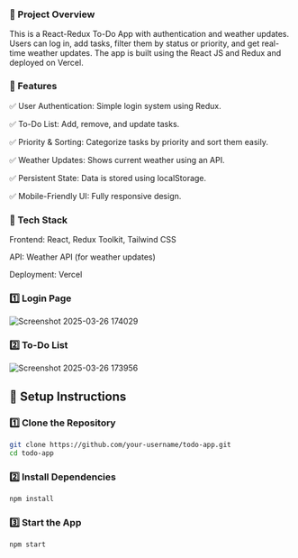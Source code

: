 ### 📝 Project Overview

This is a React-Redux To-Do App with authentication and weather updates. Users can log in, add tasks, filter them by status or priority, and get real-time weather updates. The app is built using the React JS and Redux and deployed on Vercel.

### 📌 Features

✅ User Authentication: Simple login system using Redux.

✅ To-Do List: Add, remove, and update tasks.

✅ Priority & Sorting: Categorize tasks by priority and sort them easily.

✅ Weather Updates: Shows current weather using an API.

✅ Persistent State: Data is stored using localStorage.

✅ Mobile-Friendly UI: Fully responsive design.

### 🚀 Tech Stack

Frontend: React, Redux Toolkit, Tailwind CSS

API: Weather API (for weather updates)

Deployment: Vercel


### 1️⃣ Login Page
![Screenshot 2025-03-26 174029](![image](https://github.com/user-attachments/assets/54d186fb-c44c-48f6-9932-e5c24446cd97)
)


### 2️⃣ To-Do List

![Screenshot 2025-03-26 173956](![image](https://github.com/user-attachments/assets/d7b1db1f-9992-4f2b-9b6e-0de0b29c6486)
)

## 🚀 Setup Instructions

### 1️⃣ Clone the Repository
```bash
git clone https://github.com/your-username/todo-app.git
cd todo-app
```

### 2️⃣ Install Dependencies
```bash
npm install
```
### 3️⃣ Start the App
```bash
npm start
```
